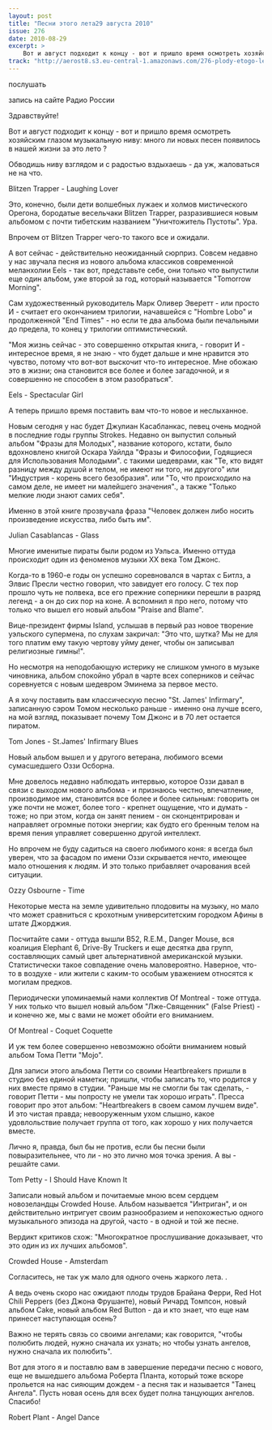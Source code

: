 ```yaml
---
layout: post
title: "Песни этого лета29 августа 2010"
issue: 276
date: 2010-08-29
excerpt: >
    Вот и август подходит к концу - вот и пришло время осмотреть хозяйским глазом музыкальную ниву: много ли новых песен появилось в нашей жизни за это лето ?
track: "http://aerost8.s3.eu-central-1.amazonaws.com/276-plody-etogo-leta.mp3"
---
```


послушать

запись на сайте Радио России

Здравствуйте!

Вот и август подходит к концу - вот и пришло время осмотреть хозяйским глазом музыкальную ниву: много ли новых песен появилось в нашей жизни за это лето ?

Обводишь ниву взглядом и с радостью вздыхаешь - да уж, жаловаться не на что.

Blitzen Trapper - Laughing Lover

Это, конечно, были дети волшебных лужаек и холмов мистического Орегона, бородатые весельчаки Blitzen Trapper, разразившиеся новым альбомом с почти тибетским названием "Уничтожитель Пустоты". Ура.

Впрочем от Blitzen Trapper чего-то такого все и ожидали.

А вот сейчас - действительно неожиданный сюрприз. Совсем недавно у нас звучала песня из нового альбома классиков современной меланхолии Eels - так вот, представьте себе, они только что выпустили еще один альбом, уже второй за год, который называется "Tomorrow Morning".

Сам художественный руководитель Марк Оливер Эверетт - или просто И - считает его окончанием трилогии, начавшейся с "Hombre Lobo" и продолженной "End Times" - но если те два альбома были печальными до предела, то конец у трилогии оптимистический.

"Моя жизнь сейчас - это совершенно открытая книга, - говорит И - интересное время, я не знаю - что будет дальше и мне нравится это чувство, потому что вот-вот выскочит что-то интересное. Мне обожаю это в жизни; она становится все более и более загадочной, и я совершенно не способен в этом разобраться".

Eels - Spectacular Girl

А теперь пришло время поставить вам что-то новое и неслыханное.

Новым сегодня у нас будет Джулиан Касабланкас, певец очень модной в последние годы группы Strokes. Недавно он выпустил сольный альбом "Фразы для Молодых", название которого, кстати, было вдохновлено книгой Оскара Уайлда "Фразы и Философии, Годящиеся для Использования Молодыми". с такими шедеврами, как "Те, кто видят разницу между душой и телом, не имеют ни того, ни другого" или "Индустрия - корень всего безобразия". или "То, что происходило на самом деле, не имеет ни малейшего значения"., а также "Только мелкие люди знают самих себя".

Именно в этой книге прозвучала фраза "Человек должен либо носить произведение искусства, либо быть им".

Julian Casablancas - Glass

Многие именитые пираты были родом из Уэльса. Именно оттуда происходит один из феноменов музыки XX века Том Джонс.

Когда-то в 1960-е годы он успешно соревновался в чартах с Битлз, а Элвис Пресли честно говорил, что завидует его голосу. С тех пор прошло чуть не полвека, все его прежние соперники перешли в разряд легенд - а он до сих пор на коне. А вспомнил я про него, потому что только что вышел его новый альбом "Praise and Blame".

Вице-президент фирмы Island, услышав в первый раз новое творение уэльского супермена, по слухам закричал: "Это что, шутка? Мы не для того платим ему такую чертову уйму денег, чтобы он записывал религиозные гимны!".

Но несмотря на неподобающую истерику не слишком умного в музыке чиновника, альбом спокойно убрал в чарте всех соперников и сейчас соревнуется с новым шедевром Эминема за первое место.

А я хочу поставить вам классическую песню "St. James' Infirmary", записанную сэром Томом несколько раньше - именно она лучше всего, на мой взгляд, показывает почему Том Джонс и в 70 лет остается пиратом.

Tom Jones - St.James' Infirmary Blues

Новый альбом вышел и у другого ветерана, любимого всеми сумасшедшего Оззи Осборна.

Мне довелось недавно наблюдать интервью, которое Оззи давал в связи с выходом нового альбома - и признаюсь честно, впечатление, производимое им, становится все более и более сильным: говорить он уже почти не может, более того - крепнет ощущение, что и думать - тоже; но при этом, когда он занят пением - он сконцентрирован и направляет огромные потоки энергии; как будто его бренным телом на время пения управляет совершенно другой интеллект.

Но впрочем не буду садиться на своего любимого коня: я всегда был уверен, что за фасадом по имени Оззи скрывается нечто, имеющее мало отношения к людям. И это только прибавляет очарования всей ситуации.

Ozzy Osbourne - Time

Некоторые места на земле удивительно плодовиты на музыку, но мало что может сравниться с крохотным университетским городком Афины в штате Джорджия.

Посчитайте сами - оттуда вышли B52, R.E.M., Danger Mouse, вся коалиция Elephant 6, Drive-By Truckers и еще десятка два групп, составляющих самый цвет альтернативной американской музыки. Статистически такое совпадение очень маловероятно. Наверное, что-то в воздухе - или жители с каким-то особым уважением относятся к могилам предков.

Периодически упоминаемый нами коллектив Of Montreal - тоже оттуда. У них только что вышел новый альбом "Лже-Священник" (False Priest) - и конечно же, мы с вами не может обойти его вниманием.

Of Montreal - Coquet Coquette

И уж тем более совершенно невозможно обойти вниманием новый альбом Тома Петти "Mojo".

Для записи этого альбома Петти со своими Heartbreakers пришли в студию без единой наметки; пришли, чтобы записать то, что родится у них вместе прямо в студии. "Раньше мы не смогли бы так сделать, - говорит Петти - мы попросту не умели так хорошо играть". Пресса говорит про этот альбом: "Heartbreakers в своем самом лучшем виде". И это чистая правда; невооруженным ухом слышно, какое удовлольствие получает группа от того, как хорошо у них получается вместе.

Лично я, правда, был бы не против, если бы песни были повыразительнее, что ли - но это лично моя точка зрения. А вы - решайте сами.

Tom Petty - I Should Have Known It

Записали новый альбом и почитаемые мною всем сердцем новозеландцы Crowded House. Альбом называется "Интриган", и он действительно интригует своим разнообразием и непохожестью одного музыкального эпизода на другой, часто - в одной и той же песне.

Вердикт критиков схож: "Многократное прослушивание доказывает, что это один из их лучших альбомов".

Crowded House - Amsterdam

Согласитесь, не так уж мало для одного очень жаркого лета. .

А ведь очень скоро нас ожидают плоды трудов Брайана Ферри, Red Hot Chili Peppers (без Джона Фрушанте), новый Ричард Томпсон, новый альбом Cake, новый альбом Red Button - да и кто знает, что еще нам принесет наступающая осень?

Важно не терять связь со своими ангелами; как говорится, "чтобы полюбить людей, нужно сначала их узнать; но чтобы узнать ангелов, нужно сначала их полюбить".

Вот для этого я и поставлю вам в завершение передачи песню с нового, еще не вышедшего альбома Роберта Планта, который тоже вскоре прольется на нас сияющим дождем - а песня так и называется "Танец Ангела". Пусть новая осень для всех будет полна танцующих ангелов. Спасибо!

Robert Plant - Angel Dance
